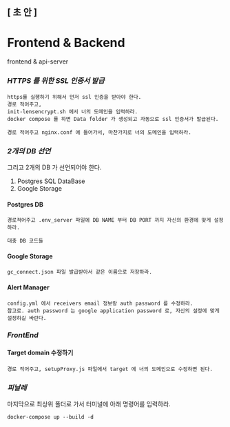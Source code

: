 ## [ 초 안 ]

# Frontend & Backend

frontend &amp; api-server

### *HTTPS 를 위한 SSL 인증서 발급*

    https를 실행하기 위해서 먼저 ssl 인증을 받아야 한다.
    경로 적어주고,
    init-lensencrypt.sh 에서 너의 도메인을 입력하라.
    docker compose 를 하면 Data folder 가 생성되고 자동으로 ssl 인증서가 발급된다.
  
    경로 적어주고 nginx.conf 에 들어가서, 마찬가지로 너의 도메인을 입력하라.
  
  
### *2개의 DB 선언* 

  그리고 2개의 DB 가 선언되어야 한다. 
  1. Postgres SQL DataBase
  2. Google Storage
  
#### Postgres DB 

    경로적어주고 .env_server 파일에 DB NAME 부터 DB PORT 까지 자신의 환경에 맞게 설정하라.
    
    대충 DB 코드들 
    
#### Google Storage

    gc_connect.json 파일 발급받아서 같은 이름으로 저장하라.
    
    
#### Alert Manager

    config.yml 에서 receivers email 정보랑 auth password 를 수정하라.
    참고로. auth password 는 google application password 로, 자신의 설정에 맞게 설정하길 바란다.
    
    
   

### *FrontEnd*

#### Target domain 수정하기

    경로 적어주고, setupProxy.js 파일에서 target 에 너의 도메인으로 수정하면 된다.
    
    
### *피날레*

마지막으로 최상위 폴더로 가서 터미널에 아래 명령어를 입력하라.
    
    docker-compose up --build -d

